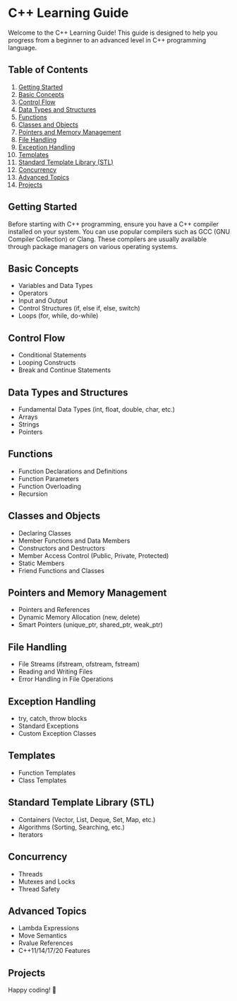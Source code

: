 # C++ Learning Guide

Welcome to the C++ Learning Guide! This guide is designed to help you progress from a beginner to an advanced level in C++ programming language.

## Table of Contents

1. [Getting Started](#getting-started)
2. [Basic Concepts](#basic-concepts)
3. [Control Flow](#control-flow)
4. [Data Types and Structures](#data-types-and-structures)
5. [Functions](#functions)
6. [Classes and Objects](#classes-and-objects)
7. [Pointers and Memory Management](#pointers-and-memory-management)
8. [File Handling](#file-handling)
9. [Exception Handling](#exception-handling)
10. [Templates](#templates)
11. [Standard Template Library (STL)](#standard-template-library-stl)
12. [Concurrency](#concurrency)
13. [Advanced Topics](#advanced-topics)
14. [Projects](#projects)

## Getting Started

Before starting with C++ programming, ensure you have a C++ compiler installed on your system. You can use popular compilers such as GCC (GNU Compiler Collection) or Clang. These compilers are usually available through package managers on various operating systems.

## Basic Concepts

- Variables and Data Types
- Operators
- Input and Output
- Control Structures (if, else if, else, switch)
- Loops (for, while, do-while)

## Control Flow

- Conditional Statements
- Looping Constructs
- Break and Continue Statements

## Data Types and Structures

- Fundamental Data Types (int, float, double, char, etc.)
- Arrays
- Strings
- Pointers

## Functions

- Function Declarations and Definitions
- Function Parameters
- Function Overloading
- Recursion

## Classes and Objects

- Declaring Classes
- Member Functions and Data Members
- Constructors and Destructors
- Member Access Control (Public, Private, Protected)
- Static Members
- Friend Functions and Classes

## Pointers and Memory Management

- Pointers and References
- Dynamic Memory Allocation (new, delete)
- Smart Pointers (unique_ptr, shared_ptr, weak_ptr)

## File Handling

- File Streams (ifstream, ofstream, fstream)
- Reading and Writing Files
- Error Handling in File Operations

## Exception Handling

- try, catch, throw blocks
- Standard Exceptions
- Custom Exception Classes

## Templates

- Function Templates
- Class Templates

## Standard Template Library (STL)

- Containers (Vector, List, Deque, Set, Map, etc.)
- Algorithms (Sorting, Searching, etc.)
- Iterators

## Concurrency

- Threads
- Mutexes and Locks
- Thread Safety

## Advanced Topics

- Lambda Expressions
- Move Semantics
- Rvalue References
- C++11/14/17/20 Features

## Projects

Happy coding! 🚀
